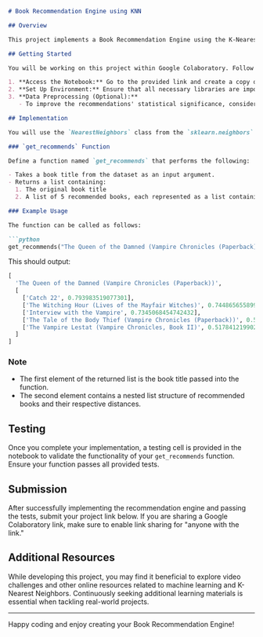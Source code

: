 ```markdown
# Book Recommendation Engine using KNN

## Overview

This project implements a Book Recommendation Engine using the K-Nearest Neighbors (KNN) algorithm. The engine leverages the Book-Crossings dataset, which contains over 1.1 million user ratings (on a scale of 1-10) for approximately 270,000 books from 90,000 users. You will create a function that recommends books similar to a given book based on user ratings.

## Getting Started

You will be working on this project within Google Colaboratory. Follow these steps to get started:

1. **Access the Notebook:** Go to the provided link and create a copy of the notebook in your Google account or download it for local use.
2. **Set Up Environment:** Ensure that all necessary libraries are imported and the dataset is loaded. The dataset is already available in the notebook, so no additional downloads are necessary.
3. **Data Preprocessing (Optional):** 
   - To improve the recommendations' statistical significance, consider filtering out users with fewer than 200 ratings and books with fewer than 100 ratings.

## Implementation

You will use the `NearestNeighbors` class from the `sklearn.neighbors` module to build the recommendation model. Your main function, `get_recommends`, will accept a book title as input and return a list of 5 recommended books along with their distances to the input book.

### `get_recommends` Function

Define a function named `get_recommends` that performs the following:

- Takes a book title from the dataset as an input argument.
- Returns a list containing:
  1. The original book title
  2. A list of 5 recommended books, each represented as a list containing the recommended book and the distance from the input book.

### Example Usage

The function can be called as follows:

```python
get_recommends("The Queen of the Damned (Vampire Chronicles (Paperback))")
```

This should output:

```python
[
  'The Queen of the Damned (Vampire Chronicles (Paperback))',
  [
    ['Catch 22', 0.793983519077301], 
    ['The Witching Hour (Lives of the Mayfair Witches)', 0.7448656558990479], 
    ['Interview with the Vampire', 0.7345068454742432],
    ['The Tale of the Body Thief (Vampire Chronicles (Paperback))', 0.5376338362693787],
    ['The Vampire Lestat (Vampire Chronicles, Book II)', 0.5178412199020386]
  ]
]
```

### Note
- The first element of the returned list is the book title passed into the function.
- The second element contains a nested list structure of recommended books and their respective distances.

## Testing

Once you complete your implementation, a testing cell is provided in the notebook to validate the functionality of your `get_recommends` function. Ensure your function passes all provided tests.

## Submission

After successfully implementing the recommendation engine and passing the tests, submit your project link below. If you are sharing a Google Colaboratory link, make sure to enable link sharing for "anyone with the link."

## Additional Resources

While developing this project, you may find it beneficial to explore video challenges and other online resources related to machine learning and K-Nearest Neighbors. Continuously seeking additional learning materials is essential when tackling real-world projects.

---
Happy coding and enjoy creating your Book Recommendation Engine!
```
